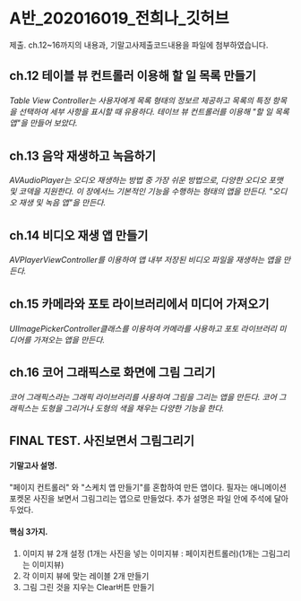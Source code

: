 # A반_202016019_전희나_깃허브
제출. ch.12~16까지의 내용과, 기말고사제출코드내용을 파일에 첨부하였습니다. 

## ch.12 테이블 뷰 컨트롤러 이용해 할 일 목록 만들기
###### Table View Controller는 사용자에게 목록 형태의 정보르 제공하고 목록의 특정 항목을 선택하여 세부 사항을 표시할 때 유용하다. 테이브 뷰 컨트롤러를 이용해 "할 일 목록 앱"을 만들어 보았다.

## ch.13 음악 재생하고 녹음하기
###### AVAudioPlayer는 오디오 재생하는 방법 중 가장 쉬운 방법으로, 다양한 오디오 포맷 및 코덱을 지원한다. 이 장에서느 기본적인 기능을 수행하는 형태의 앱을 만든다. "오디오 재생 및 녹음 앱"을 만든다.

## ch.14 비디오 재생 앱 만들기
###### AVPlayerViewController를 이용하여 앱 내부 저장된 비디오 파일을 재생하는 앱을 만든다. 

## ch.15 카메라와 포토 라이브러리에서 미디어 가져오기
###### UIImagePickerController클래스를 이용하여 카메라를 사용하고 포토 라이브러리 미디어를 가져오는 앱을 만든다. 

## ch.16 코어 그래픽스로 화면에 그림 그리기 
###### 코어 그래픽스라는 그래픽 라이브러리를 사용하여 그림을 그리는 앱을 만든다. 코어 그래픽스는 도형을 그리거나 도형의 색을 채우는 다양한 기능을 한다.

## FINAL TEST. 사진보면서 그림그리기

#### 기말고사 설명.
"페이지 컨트롤러" 와 "스케치 앱 만들기"를 혼합하여 만든 앱이다.
필자는 애니메이션 포켓몬 사진을 보면서 그림그리는 앱으로 만들었다. 추가 설명은 파일 안에 주석에 달아두었다.

#### 핵심 3가지.
1. 이미지 뷰 2개 설정 (1개는 사진을 넣는 이미지뷰 : 페이지컨트롤러)(1개는 그림그리는 이미지뷰)
2. 각 이미지 뷰에 맞는 레이블 2개 만들기
3. 그림 그린 것을 지우는 Clear버튼 만들기
